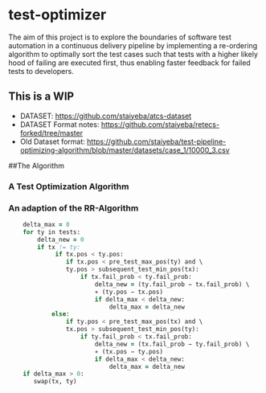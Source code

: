 # test-optimizer

The aim  of this project is to explore the boundaries of software test automation
in a continuous delivery pipeline by implementing a re-ordering algorithm
to optimally sort the test cases such that tests with a higher likely hood of failing
are executed first, thus enabling faster feedback for failed tests to developers.

**This is a WIP**
-----------------

- DATASET: https://github.com/staiyeba/atcs-dataset
- DATASET Format notes: https://github.com/staiyeba/retecs-forked/tree/master
- Old Dataset format: https://github.com/staiyeba/test-pipeline-optimizing-algorithm/blob/master/datasets/case_1/10000_3.csv

##The Algorithm

### A Test Optimization Algorithm
### An adaption of the RR-Algorithm

```for tx in tests:
    delta_max = 0
    for ty in tests:
        delta_new = 0
        if tx != ty:
             if tx.pos < ty.pos:
                if tx.pos < pre_test_max_pos(ty) and \
                ty.pos > subsequent_test_min_pos(tx):
                    if tx.fail_prob < ty.fail_prob:
                        delta_new = (ty.fail_prob − tx.fail_prob) \
                        ∗ (ty.pos − tx.pos)
                        if delta_max < delta_new:
                            delta_max = delta_new
            else:
                if ty.pos < pre_test_max_pos(tx) and \
                tx.pos > subsequent_test_min_pos(ty):
                    if ty.fail_prob < tx.fail_prob:
                        delta_new = (tx.fail_prob − ty.fail_prob) \
                        ∗ (tx.pos − ty.pos)
                        if delta_max < delta_new:
                            delta_max = delta_new
    if delta_max > 0:
       swap(tx, ty)
```

